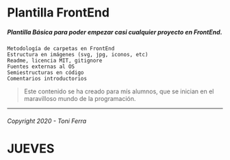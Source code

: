 # Plantilla FrontEnd
##### Plantilla Básica para poder empezar casi cualquier proyecto en **FrontEnd**.

~~~
Metodología de carpetas en FrontEnd
Estructura en imágenes (svg, jpg, iconos, etc)
Readme, licencia MIT, gitignore
Fuentes externas al OS
Semiestructuras en código
Comentarios introductorios
~~~

> Este contenido se ha creado para mís alumnos, que se inician en el maravilloso mundo de la programación.


---
###### _Copyright 2020 - Toni Ferra_

# JUEVES
